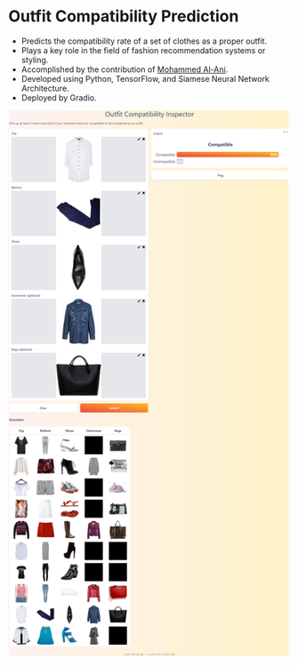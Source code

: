# Outfit Compatibility Prediction


* Predicts the compatibility rate of a set of clothes as a proper outfit.
* Plays a key role in the field of fashion recommendation systems or styling.
* Accomplished by the contribution of [Mohammed Al-Ani](https://github.com/MohammedAL-Ani).
* Developed using Python, TensorFlow, and Siamese Neural Network Architecture.
* Deployed by Gradio.

![Screenshot](outfit_inspector.png)
